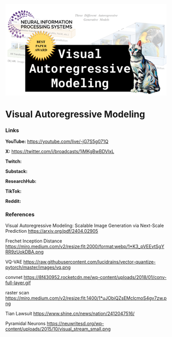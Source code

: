 ![thumbnail](thumbnail.png)

# Visual Autoregressive Modeling

### Links

**YouTube:** https://youtube.com/live/-jG7S5g071Q

**X:** https://twitter.com/i/broadcasts/1jMKgBwBDVlxL

**Twitch:**

**Substack:**

**ResearchHub:**

**TikTok:**

**Reddit:**

### References

Visual Autoregressive Modeling: Scalable Image Generation via Next-Scale Prediction
https://arxiv.org/pdf/2404.02905

Frechet Inception Distance
https://miro.medium.com/v2/resize:fit:2000/format:webp/1*K3_pVEEvtSgYRR9zUokDBA.png

VQ-VAE
https://raw.githubusercontent.com/lucidrains/vector-quantize-pytorch/master/images/vq.png

convnet
https://8f430952.rocketcdn.me/wp-content/uploads/2018/01/conv-full-layer.gif

raster scan
https://miro.medium.com/v2/resize:fit:1400/1*uJObiQZsEMclcmoS4gv7zw.png

Tian Lawsuit
https://www.shine.cn/news/nation/2412047516/

Pyramidal Neurons
https://neuwritesd.org/wp-content/uploads/2015/10/visual_stream_small.png
